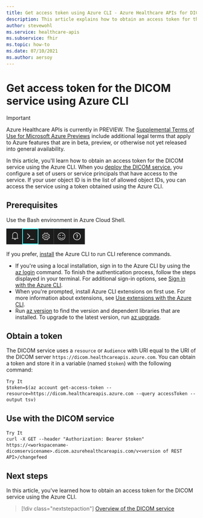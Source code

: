 ```yaml
---
title: Get access token using Azure CLI - Azure Healthcare APIs for DICOM service
description: This article explains how to obtain an access token for the DICOM service using the Azure CLI.
author: stevewohl
ms.service: healthcare-apis
ms.subservice: fhir
ms.topic: how-to
ms.date: 07/10/2021
ms.author: aersoy
---
```


# Get access token for the DICOM service using Azure CLI

> [!IMPORTANT]
> Azure Healthcare APIs is currently in PREVIEW. The [Supplemental Terms of Use for Microsoft Azure Previews](https://azure.microsoft.com/support/legal/preview-supplemental-terms/) include additional legal terms that apply to Azure features that are in beta, preview, or otherwise not yet released into general availability.

In this article, you'll learn how to obtain an access token for the DICOM service using the Azure CLI. When you [deploy the DICOM service](deploy-dicom-services-in-azure.md), you configure a set of users or service principals that have access to the service. If your user object ID is in the list of allowed object IDs, you can access the service using a token obtained using the Azure CLI.

## Prerequisites

Use the Bash environment in Azure Cloud Shell.


[ ![Launch Azure Cloud Shell.](media/launch-cloud-shell.png) ](media/launch-cloud-shell.png#lightbox)

If you prefer, [install](https://docs.microsoft.com/cli/azure/install-azure-cli) the Azure CLI to run CLI reference commands.

* If you're using a local installation, sign in to the Azure CLI by using the [az login](https://docs.microsoft.com/cli/azure/reference-index#az_login) command. To finish the authentication process, follow the steps displayed in your terminal. For additional sign-in options, see [Sign in with the Azure CLI](https://docs.microsoft.com/cli/azure/authenticate-azure-cli).
* When you're prompted, install Azure CLI extensions on first use. For more information about extensions, see [Use extensions with the Azure CLI](https://docs.microsoft.com/cli/azure/azure-cli-extensions-overview).
* Run [az version](https://docs.microsoft.com/cli/azure/reference-index?#az_version) to find the version and dependent libraries that are installed. To upgrade to the latest version, run [az upgrade](https://docs.microsoft.com/cli/azure/reference-index?#az_upgrade).

## Obtain a token

The DICOM service uses a `resource` or `Audience` with URI equal to the URI of the DICOM server  `https://dicom.healthcareapis.azure.com`. You can obtain a token and store it in a variable (named `$token`) with the following command:


```Azure CLICopy
Try It
$token=$(az account get-access-token --resource=https://dicom.healthcareapis.azure.com --query accessToken --output tsv)
```

## Use with the DICOM service

```Azure CLICopy
Try It
curl -X GET --header "Authorization: Bearer $token"  https://<workspacename-dicomservicename>.dicom.azurehealthcareapis.com/v<version of REST API>/changefeed
```

## Next steps

In this article, you've learned how to obtain an access token for the DICOM service using the Azure CLI. 

>[!div class="nextstepaction"]
>[Overview of the DICOM service](dicom-services-overview.md)
